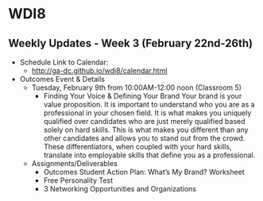# WDI8

## Weekly Updates - Week 3 (February 22nd-26th)

- Schedule 
  Link to Calendar: 
  - http://ga-dc.github.io/wdi8/calendar.html
- Outcomes Event & Details 
  - Tuesday, February 9th from 10:00AM-12:00 noon (Classroom 5) 
    - Finding Your Voice & Defining Your Brand
    Your brand is your value proposition. It is important to understand who you are as a professional in your chosen field.      It is what makes you uniquely qualified over candidates who are just merely qualified based solely on hard skills. This      is what makes you different than any other candidates and allows you to stand out from the crowd. These differentiators,     when coupled with your hard skills, translate into employable skills that define you as a professional. 
  - Assignments/Deliverables
    - Outcomes Student Action Plan: What’s My Brand? Worksheet 
    - Free Personality Test 
    - 3 Networking Opportunities and Organizations

